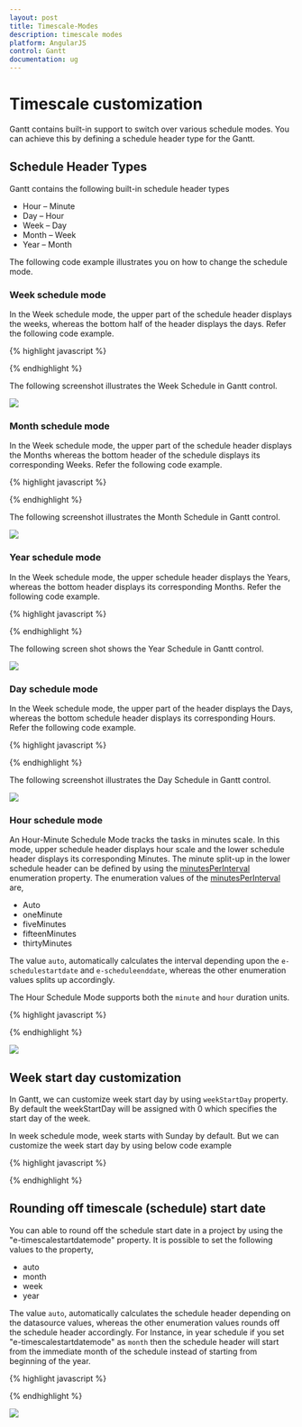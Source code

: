 ```yaml
---
layout: post
title: Timescale-Modes
description: timescale modes
platform: AngularJS
control: Gantt
documentation: ug
---
```


# Timescale customization

Gantt contains built-in support to switch over various schedule modes. You can achieve this by defining a schedule header type for the Gantt.

## Schedule Header Types

Gantt contains the following built-in schedule header types

* Hour – Minute
* Day – Hour
* Week – Day
* Month – Week
* Year – Month

The following code example illustrates you on how to change the schedule mode.

### Week schedule mode

In the Week schedule mode, the upper part of the schedule header displays the weeks, whereas the bottom half of the header displays the days. Refer the following code example.

{% highlight javascript %}

<body ng-controller="GanttCtrl">
   <!--Add  Gantt control here-->    
   <div id="GanttContainer" ej-gantt
      //...
      e-scheduleheadersettings="scheduleHeaderSettings" 
      >
   </div>
  <script>
    var  scheduleHeaderSettings= {
        scheduleHeaderType: ej.Gantt.ScheduleHeaderType.Week,
        weekHeaderFormat: "MMM dd , yyyy",
        dayHeaderFormat: "ddd",
    },
    angular.module('listCtrl', ['ejangular'])
        .controller('GanttCtrl', function($scope) {
            //...
            $scope.scheduleHeaderSettings = "scheduleHeaderSettings";
        });
</script>
</body>

{% endhighlight %}

The following screenshot illustrates the Week Schedule in Gantt control.

![](Timescale-Modes_images/Timescale-Modes_img1.png)

### Month schedule mode

In the Week schedule mode, the upper part of the schedule header displays the Months whereas the bottom header of the schedule displays its corresponding Weeks. Refer the following code example.

{% highlight javascript %}

<body ng-controller="GanttCtrl">
   <!--Add  Gantt control here-->    
   <div id="GanttContainer" ej-gantt
      //...
      e-scheduleheadersettings="scheduleHeaderSettings" 
      >
   </div>
  <script>
    var  scheduleHeaderSettings= {
        scheduleHeaderType: ej.Gantt.ScheduleHeaderType.Month,
        monthHeaderFormat: "MMM yyyy",
        weekHeaderFormat: "M/dd",
    },
    angular.module('listCtrl', ['ejangular'])
        .controller('GanttCtrl', function($scope) {
            //...
            $scope.scheduleHeaderSettings = "scheduleHeaderSettings";
        });
</script>
</body>

{% endhighlight %}

The following screenshot illustrates the Month Schedule in Gantt control.

![](Timescale-Modes_images/Timescale-Modes_img2.png)

### Year schedule mode

In the Week schedule mode, the upper schedule header displays the Years, whereas the bottom header displays its corresponding Months. Refer the following code example.

{% highlight javascript %}

<body ng-controller="GanttCtrl">
   <!--Add  Gantt control here-->    
   <div id="GanttContainer" ej-gantt
      //...
      e-scheduleheadersettings="scheduleHeaderSettings" 
      >
   </div>
  <script>
    var  scheduleHeaderSettings= {
         scheduleHeaderType: ej.Gantt.ScheduleHeaderType.Year,
         yearHeaderFormat: "yyyy",
         monthHeaderFormat: "MMM",
    },
    angular.module('listCtrl', ['ejangular'])
        .controller('GanttCtrl', function($scope) {
            //...
            $scope.scheduleHeaderSettings = "scheduleHeaderSettings";
        });
</script>
</body>
{% endhighlight %}

The following screen shot shows the Year Schedule in Gantt control.

![](Timescale-Modes_images/Timescale-Modes_img3.png)

### Day schedule mode

In the Week schedule mode, the upper part of the header displays the Days, whereas the bottom schedule header displays its corresponding Hours. Refer the following code example.

{% highlight javascript %}

<body ng-controller="GanttCtrl">
   <!--Add  Gantt control here-->    
   <div id="GanttContainer" ej-gantt
      //...
      e-scheduleheadersettings="scheduleHeaderSettings" 
      >
   </div>
  <script>
    var  scheduleHeaderSettings= {
        scheduleHeaderType: ej.Gantt.ScheduleHeaderType.Day,
        dayHeaderFormat: " dd,MM,yy ",
        hourHeaderFormat: "HH",
    },
    angular.module('listCtrl', ['ejangular'])
        .controller('GanttCtrl', function($scope) {
            //...
            $scope.scheduleHeaderSettings = "scheduleHeaderSettings";
        });
</script>
</body>

{% endhighlight %}

The following screenshot illustrates the Day Schedule in Gantt control.

![](Timescale-Modes_images/Timescale-Modes_img4.png)

### Hour schedule mode

An Hour-Minute Schedule Mode tracks the tasks in minutes scale. In this mode, upper schedule header displays hour scale and the lower schedule header displays its corresponding Minutes. The minute split-up in the lower schedule header can be defined by using the [minutesPerInterval](/api/js/ejgantt#members:scheduleheadersettings-minutesperinterval) enumeration property. The enumeration values of the [minutesPerInterval](/api/js/ejgantt#members:scheduleheadersettings-minutesperinterval) are,

* Auto 
* oneMinute
* fiveMinutes
* fifteenMinutes
* thirtyMinutes

The value `auto`, automatically calculates the interval depending upon the `e-schedulestartdate` and `e-scheduleenddate`, whereas the other enumeration values splits up accordingly.

The Hour Schedule Mode supports both the `minute` and `hour` duration units.

{% highlight javascript %}

<body ng-controller="GanttCtrl">
   <!--Add  Gantt control here-->    
   <div id="GanttContainer" ej-gantt
      //...
       e-dateformat= "M/d/yyyy hh:mm:ss tt"
       e-durationunit= ej.Gantt.DurationUnit.Minute,
       e-scheduleheadersettings="scheduleHeaderSettings" 
      >
   </div>
  <script>
    var  scheduleHeaderSettings= {
        scheduleHeaderType: ej.Gantt.ScheduleHeaderType.Day,
        dayHeaderFormat: " dd,MM,yy ",
        hourHeaderFormat: "HH",
    },
    angular.module('listCtrl', ['ejangular'])
        .controller('GanttCtrl', function($scope) {
            //...
            $scope.scheduleHeaderSettings = "scheduleHeaderSettings";
        });
</script>
</body>
{% endhighlight %}

![](Timescale-Modes_images/Timescale-Modes_img5.png)

## Week start day customization

In Gantt, we can customize week start day by using `weekStartDay` property.
By default the weekStartDay will be assigned with 0 which specifies the start day of the week.

In week schedule mode, week starts with Sunday by default. But we can customize the week start day by using below code example

{% highlight javascript %}

<body ng-controller="GanttCtrl">
   <!--Add  Gantt control here-->    
   <div id="GanttContainer" ej-gantt
      //...
        e-scheduleheadersettings="scheduleHeaderSettings" 
      >
   </div>
  <script>
    var  scheduleHeaderSettings= {
        scheduleHeaderType: ej.Gantt.ScheduleHeaderType.Week,
		weekStartDay : 3
        },
    angular.module('listCtrl', ['ejangular'])
        .controller('GanttCtrl', function($scope) {
            //...
            $scope.scheduleHeaderSettings = "scheduleHeaderSettings";
        });
</script>
</body>
{% endhighlight %}

## Rounding off timescale (schedule) start date

You can able to round off the schedule start date in a project by using the "e-timescalestartdatemode" property. It is possible to set the following values to the property,

* auto
* month
* week
* year

The value `auto`, automatically calculates the schedule header depending on the datasource values, whereas the other enumeration values rounds off the schedule header accordingly. For Instance, in year schedule if you set "e-timescalestartdatemode" as `month` then the schedule header will start from the immediate month of the schedule instead of starting from beginning of the year.

{% highlight javascript %}

<body ng-controller="GanttCtrl">
   <!--Add  Gantt control here-->    
   <div id="GanttContainer" ej-gantt
      //...
      e-scheduleheadersettings="scheduleHeaderSettings" 
      >
   </div>
  <script>
    var scheduleHeaderSettings= {
        scheduleHeaderType: ej.Gantt.ScheduleHeaderType.Year,
        timescaleStartDateMode: ej.Gantt.TimescaleRoundMode.Month,
    },
    angular.module('listCtrl', ['ejangular'])
        .controller('GanttCtrl', function($scope) {
            //...
            $scope.scheduleHeaderSettings = "scheduleHeaderSettings";
        });
</script>
</body>

{% endhighlight %}

![](Timescale-Modes_images/Timescale-Modes_img6.png)

